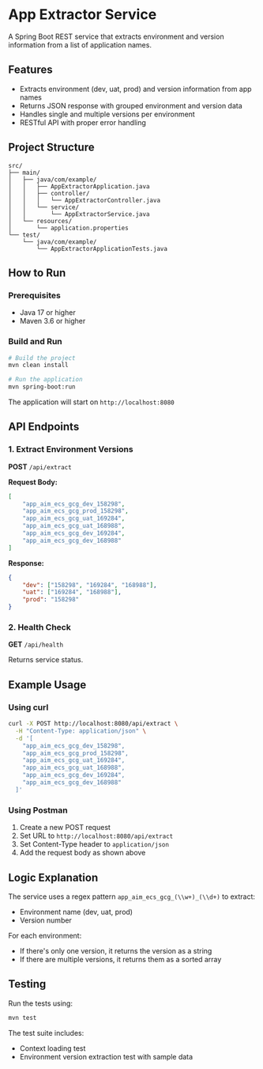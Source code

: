# App Extractor Service

A Spring Boot REST service that extracts environment and version information from a list of application names.

## Features

- Extracts environment (dev, uat, prod) and version information from app names
- Returns JSON response with grouped environment and version data
- Handles single and multiple versions per environment
- RESTful API with proper error handling

## Project Structure

```
src/
├── main/
│   ├── java/com/example/
│   │   ├── AppExtractorApplication.java
│   │   ├── controller/
│   │   │   └── AppExtractorController.java
│   │   └── service/
│   │       └── AppExtractorService.java
│   └── resources/
│       └── application.properties
└── test/
    └── java/com/example/
        └── AppExtractorApplicationTests.java
```

## How to Run

### Prerequisites
- Java 17 or higher
- Maven 3.6 or higher

### Build and Run
```bash
# Build the project
mvn clean install

# Run the application
mvn spring-boot:run
```

The application will start on `http://localhost:8080`

## API Endpoints

### 1. Extract Environment Versions
**POST** `/api/extract`

**Request Body:**
```json
[
    "app_aim_ecs_gcg_dev_158298",
    "app_aim_ecs_gcg_prod_158298",
    "app_aim_ecs_gcg_uat_169284",
    "app_aim_ecs_gcg_uat_168988",
    "app_aim_ecs_gcg_dev_169284",
    "app_aim_ecs_gcg_dev_168988"
]
```

**Response:**
```json
{
    "dev": ["158298", "169284", "168988"],
    "uat": ["169284", "168988"],
    "prod": "158298"
}
```

### 2. Health Check
**GET** `/api/health`

Returns service status.

## Example Usage

### Using curl
```bash
curl -X POST http://localhost:8080/api/extract \
  -H "Content-Type: application/json" \
  -d '[
    "app_aim_ecs_gcg_dev_158298",
    "app_aim_ecs_gcg_prod_158298",
    "app_aim_ecs_gcg_uat_169284",
    "app_aim_ecs_gcg_uat_168988",
    "app_aim_ecs_gcg_dev_169284",
    "app_aim_ecs_gcg_dev_168988"
  ]'
```

### Using Postman
1. Create a new POST request
2. Set URL to `http://localhost:8080/api/extract`
3. Set Content-Type header to `application/json`
4. Add the request body as shown above

## Logic Explanation

The service uses a regex pattern `app_aim_ecs_gcg_(\\w+)_(\\d+)` to extract:
- Environment name (dev, uat, prod)
- Version number

For each environment:
- If there's only one version, it returns the version as a string
- If there are multiple versions, it returns them as a sorted array

## Testing

Run the tests using:
```bash
mvn test
```

The test suite includes:
- Context loading test
- Environment version extraction test with sample data 